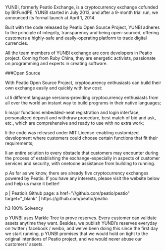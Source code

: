 YUNBI, formerly Peatio Exchange, is a cryptocurrency exchange co­funded by BitFundPE. YUNBI started in July 2013, and after a 9­-month trial run, we announced its formal launch at April 1, 2014.

Built with the code released by Peatio Open Source Project, YUNBI adheres to the principle of integrity, transparency and being open­-sourced, offering customers a highly­-safe and easily­-operating platform to trade digital currencies.

All the team members of YUNBI exchange are core developers in Peatio project. Coming from Ruby China, they are energetic activists, passionate on programming and experts in creating software.

###Open Source

With Peatio Open Source Project, cryptocurrency enthusiasts can build their own exchange easily and quickly with low cost:

ul
  li different language versions-providing cryptocurrency enthusiasts from all over the world an instant way to build programs in their native languages;

  li major functions embedded-neat registration and log­in interface, personalized deposit and withdraw procedure, best match of bid and ask, etc., which are comprehensive and ready to use with no extra work;

  li the code was released under MIT License-enabling customized development where customers could choose certain functions that fit their requirements;

  li an entire solution to every obstacle that customers may encounter during the process of establishing the exchange-especially in aspects of customer services and security, with one­to­one assistance from building to running.

p As far as we know, there are already five cryptocurrency exchanges powered by Peatio. If you have any interests, please visit the website below and help us make it better!

p
  | Peatio’s Github page:
  a href="//github.com/peatio/peatio" target="_blank"
    | h​ttps://github.com/peatio/peatio

h3  100% Solvency

p YUNBI uses Markle Tree to prove reserves. Every customer can validate assets anytime they want. Besides, we publish YUNBI’s reserves everyday on twitter / facebook / weibo, and we’ve been doing this since the first day we start running.
p YUNBI promises that we would hold on tight to the original intentions of Peatio project, and we would never abuse our customers’ assets.
